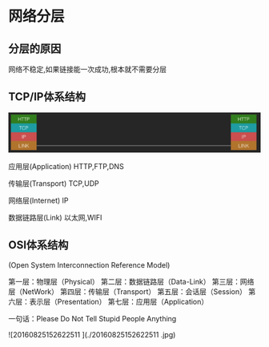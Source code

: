 # 网络分层

## 分层的原因

网络不稳定,如果链接能一次成功,根本就不需要分层

## TCP/IP体系结构

![WX20190123-161658](./WX20190123-161658.png)

应用层(Application) HTTP,FTP,DNS

传输层(Transport) TCP,UDP

网络层(Internet) IP

数据链路层(Link) 以太网,WIFI

## OSI体系结构

(Open System Interconnection Reference Model)

第一层：物理层（Physical） 
第二层：数据链路层（Data-Link） 
第三层：网络层（NetWork） 
第四层：传输层（Transport） 
第五层：会话层（Session） 
第六层：表示层（Presentation） 
第七层：应用层（Application）

一句话：Please Do Not Tell Stupid People Anything

![20160825152622511 ](./20160825152622511 .jpg)